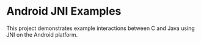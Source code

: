 # Android JNI Examples

This project demonstrates example interactions between C and Java using JNI on the Android platform.

